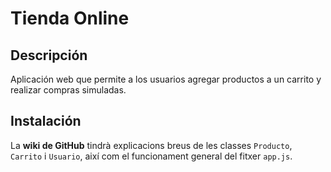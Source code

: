 # Tienda Online

## Descripción
Aplicación web que permite a los usuarios agregar productos a un carrito y realizar compras simuladas.

## Instalación

La **wiki de GitHub** tindrà explicacions breus de les classes `Producto`, `Carrito` i `Usuario`, així com el funcionament general del fitxer `app.js`.
